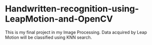 # Handwritten-recognition-using-LeapMotion-and-OpenCV
This is my final project in my Image Processing. Data acquired by Leap Motion will be classified using KNN search.

